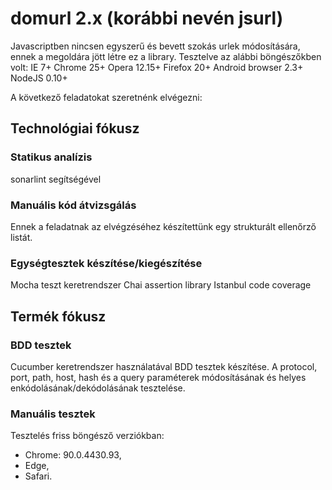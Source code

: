 # domurl 2.x (korábbi nevén jsurl)

Javascriptben nincsen egyszerű és bevett szokás urlek módosítására, ennek a megoldára jött létre ez a library.
Tesztelve az alábbi böngészőkben volt:
IE 7+
Chrome 25+
Opera 12.15+
Firefox 20+
Android browser 2.3+
NodeJS 0.10+

A következő feladatokat szeretnénk elvégezni:

## Technológiai fókusz

### Statikus analízis
sonarlint segítségével

### Manuális kód átvizsgálás

Ennek a feladatnak az elvégzéséhez készítettünk egy strukturált ellenőrző listát.

### Egységtesztek készítése/kiegészítése 

Mocha teszt keretrendszer
Chai assertion library
Istanbul code coverage

## Termék fókusz

### BDD tesztek

Cucumber keretrendszer használatával BDD tesztek készítése.
A protocol, port, path, host, hash és a query paraméterek módosításának és helyes enkódolásának/dekódolásának tesztelése.

### Manuális tesztek

Tesztelés friss böngésző verziókban: 
- Chrome: 90.0.4430.93, 
- Edge, 
- Safari.